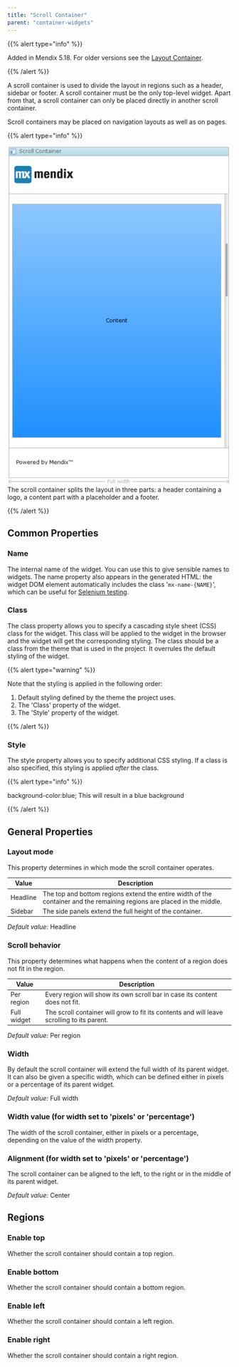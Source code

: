 ```yaml
---
title: "Scroll Container"
parent: "container-widgets"
---
```



{{% alert type="info" %}}

Added in Mendix 5.18\. For older versions see the [Layout Container](layout-container).

{{% /alert %}}

A scroll container is used to divide the layout in regions such as a header, sidebar or footer. A scroll container must be the only top-level widget. Apart from that, a scroll container can only be placed directly in another scroll container.

Scroll containers may be placed on navigation layouts as well as on pages.

{{% alert type="info" %}}

![](attachments/14091214/14385314.png)
The scroll container splits the layout in three parts: a header containing a logo, a content part with a placeholder and a footer.

{{% /alert %}}

## Common Properties

### Name

The internal name of the widget. You can use this to give sensible names to widgets. The name property also appears in the generated HTML: the widget DOM element automatically includes the class '`mx-name-{NAME}`', which can be useful for [Selenium testing](/howto50/selenium-support).

### Class

The class property allows you to specify a cascading style sheet (CSS) class for the widget. This class will be applied to the widget in the browser and the widget will get the corresponding styling. The class should be a class from the theme that is used in the project. It overrules the default styling of the widget.

{{% alert type="warning" %}}

Note that the styling is applied in the following order:

1.  Default styling defined by the theme the project uses.
2.  The 'Class' property of the widget.
3.  The 'Style' property of the widget.

{{% /alert %}}

### Style

The style property allows you to specify additional CSS styling. If a class is also specified, this styling is applied _after_ the class.

{{% alert type="info" %}}

background-color:blue;
This will result in a blue background

{{% /alert %}}

## General Properties

### Layout mode

This property determines in which mode the scroll container operates.

<table><thead><tr><th class="confluenceTh">Value</th><th class="confluenceTh">Description</th></tr></thead><tbody><tr><td class="confluenceTd">Headline</td><td class="confluenceTd">The top and bottom regions extend the entire width of the container and the remaining regions are placed in the middle.</td></tr><tr><td class="confluenceTd">Sidebar</td><td class="confluenceTd">The side panels extend the full height of the container.</td></tr></tbody></table>

_Default value:_ Headline

### Scroll behavior

This property determines what happens when the content of a region does not fit in the region.

<table><thead><tr><th class="confluenceTh">Value</th><th class="confluenceTh">Description</th></tr></thead><tbody><tr><td class="confluenceTd">Per region</td><td class="confluenceTd">Every region will show its own scroll bar in case its content does not fit.</td></tr><tr><td class="confluenceTd">Full widget</td><td class="confluenceTd">The scroll container will grow to fit its contents and will leave scrolling to its parent.</td></tr></tbody></table>

_Default value:_ Per region

### Width

By default the scroll container will extend the full width of its parent widget. It can also be given a specific width, which can be defined either in pixels or a percentage of its parent widget.

_Default value:_ Full width

### Width value (for width set to 'pixels' or 'percentage')

The width of the scroll container, either in pixels or a percentage, depending on the value of the width property.

### Alignment (for width set to 'pixels' or 'percentage')

The scroll container can be aligned to the left, to the right or in the middle of its parent widget.

_Default value:_ Center

## Regions

### Enable top

Whether the scroll container should contain a top region.

### Enable bottom

Whether the scroll container should contain a bottom region.

### Enable left

Whether the scroll container should contain a left region.

### Enable right

Whether the scroll container should contain a right region.

